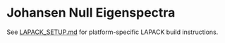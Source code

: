 # Johansen Null Eigenspectra

See [LAPACK_SETUP.md](./LAPACK_SETUP.md) for platform-specific LAPACK build instructions.
